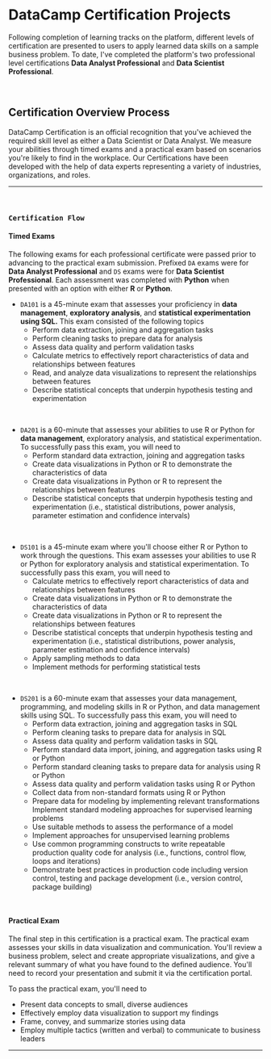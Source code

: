 # DataCamp Certification Projects

Following completion of learning tracks on the platform, different levels of certification are presented to users to apply learned data skills on a sample business problem. To date, I've completed the platform's two professional level certifications **Data Analyst Professional** and **Data Scientist Professional**. 

<br>

## Certification Overview Process
DataCamp Certification is an official recognition that you've achieved the required skill level as either a Data Scientist or Data Analyst. We measure your abilities through timed exams and a practical exam based on scenarios you're likely to find in the workplace. Our Certifications have been developed with the help of data experts representing a variety of industries, organizations, and roles.

---

<br>

### `Certification Flow`
#### **Timed Exams**
The following exams for each professional certificate were passed prior to advancing to the practical exam submission. Prefixed `DA` exams were for **Data Analyst Professional** and `DS` exams were for **Data Scientist Professional**. Each assessment was completed with **Python** when presented with an option with either **R** or **Python**.

* `DA101` is a 45-minute exam that assesses your proficiency in **data management**, **exploratory analysis**, and **statistical experimentation using SQL.** This exam consisted of the following topics
    * Perform data extraction, joining and aggregation tasks
    * Perform cleaning tasks to prepare data for analysis
    * Assess data quality and perform validation tasks
    * Calculate metrics to effectively report characteristics of data and relationships between features
    * Read, and analyze data visualizations to represent the relationships between features
    * Describe statistical concepts that underpin hypothesis testing and experimentation

<br>

* `DA201` is a 60-minute that assesses your abilities to use R or Python for **data management**, exploratory analysis, and statistical experimentation. To successfully pass this exam, you will need to
    * Perform standard data extraction, joining and aggregation tasks
    * Create data visualizations in Python or R to demonstrate the characteristics of data
    * Create data visualizations in Python or R to represent the relationships between features
    * Describe statistical concepts that underpin hypothesis testing and experimentation (i.e., statistical distributions, power analysis, parameter estimation and confidence intervals)

<br>

* `DS101` is a 45-minute exam where you'll choose either R or Python to work through the questions. This exam assesses your abilities to use R or Python for exploratory analysis and statistical experimentation. To successfully pass this exam, you will need to
    * Calculate metrics to effectively report characteristics of data and relationships between features
    * Create data visualizations in Python or R to demonstrate the characteristics of data
    * Create data visualizations in Python or R to represent the relationships between features
    * Describe statistical concepts that underpin hypothesis testing and experimentation (i.e., statistical distributions, power analysis, parameter estimation and confidence intervals)
    * Apply sampling methods to data
    * Implement methods for performing statistical tests

<br>

* `DS201` is a 60-minute exam that assesses your data management, programming, and modeling skills in R or Python, and data management skills using SQL. To successfully pass this exam, you will need to 
    * Perform data extraction, joining and aggregation tasks in SQL
    * Perform cleaning tasks to prepare data for analysis in SQL
    * Assess data quality and perform validation tasks in SQL
    * Perform standard data import, joining, and aggregation tasks using R or Python
    * Perform standard cleaning tasks to prepare data for analysis using R or Python
    * Assess data quality and perform validation tasks using R or Python
    * Collect data from non-standard formats using R or Python
    * Prepare data for modeling by implementing relevant transformations Implement standard modeling approaches for supervised learning problems
    * Use suitable methods to assess the performance of a model
    * Implement approaches for unsupervised learning problems
    * Use common programming constructs to write repeatable production quality code for analysis (i.e., functions, control flow, loops and iterations)
    * Demonstrate best practices in production code including version control, testing and package development (i.e., version control, package building)

<br>

#### **Practical Exam**
The final step in this certification is a practical exam. The practical exam assesses your skills in data visualization and communication. You'll review a business problem, select and create appropriate visualizations, and give a relevant summary of what you have found to the defined audience. You'll need to record your presentation and submit it via the certification portal. 

To pass the practical exam, you'll need to
* Present data concepts to small, diverse audiences
* Effectively employ data visualization to support my findings
* Frame, convey, and summarize stories using data
* Employ multiple tactics (written and verbal) to communicate to business leaders

---

<br>

